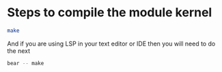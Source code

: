 # Steps to compile the module kernel
```sh
make
```

And if you are using LSP in your text editor or IDE then you will need to do the next

```sh
bear -- make
```



